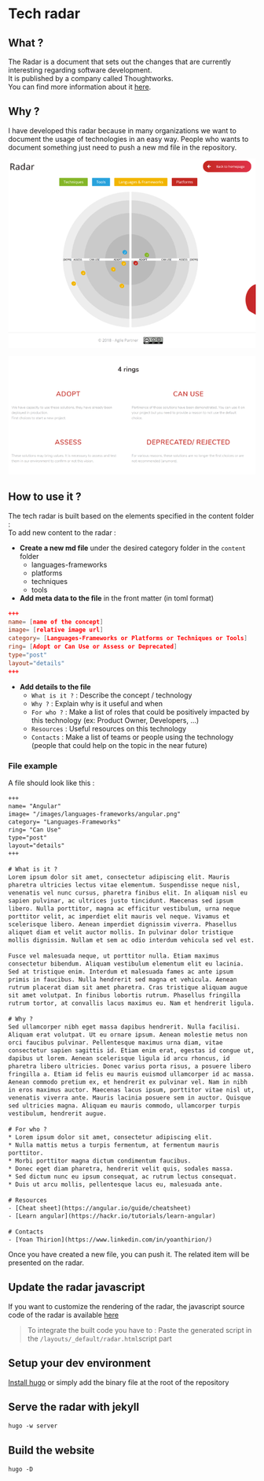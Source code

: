 # Tech radar
## What ?

The Radar is a document that sets out the changes that are currently interesting regarding software development.  
It is published by a company called Thoughtworks.  
You can find more information about it [here](https://www.thoughtworks.com/radar/faq).

## Why ?

I have developed this radar because in many organizations we want to document the usage of technologies in an easy way.
People who wants to document something just need to push a new md file in the repository.

![tech-radar](static/images/preview.png)

![tech-radar](/static/images/preview-rings.png)

## How to use it ?

The tech radar is built based on the elements specified in the content folder :  
To add new content to the radar :  
* **Create a new md file** under the desired category folder in the `content` folder
    * languages-frameworks
    * platforms
    * techniques
    * tools
* **Add meta data to the file** in the front matter (in toml format)
```toml
+++
name= [name of the concept]
image= [relative image url]
category= [Languages-Frameworks or Platforms or Techniques or Tools]
ring= [Adopt or Can Use or Assess or Deprecated]
type="post"
layout="details"
+++
```
* **Add details to the file**
    * `What is it ?` : Describe the concept / technology
    * `Why ?` : Explain why is it useful and when
    * `For who ?` : Make a list of roles that could be positively impacted by this technology (ex: Product Owner, Developers, ...)
    * `Resources` : Useful resources on this technology
    * `Contacts` : Make a list of teams or people using the technology (people that could help on the topic in the near future)

### File example
A file should look like this :
```
+++
name= "Angular"
image= "/images/languages-frameworks/angular.png"
category= "Languages-Frameworks"
ring= "Can Use"
type="post"
layout="details"
+++

# What is it ?
Lorem ipsum dolor sit amet, consectetur adipiscing elit. Mauris pharetra ultricies lectus vitae elementum. Suspendisse neque nisl, venenatis vel nunc cursus, pharetra finibus elit. In aliquam nisl eu sapien pulvinar, ac ultrices justo tincidunt. Maecenas sed ipsum libero. Nulla porttitor, magna ac efficitur vestibulum, urna neque porttitor velit, ac imperdiet elit mauris vel neque. Vivamus et scelerisque libero. Aenean imperdiet dignissim viverra. Phasellus aliquet diam et velit auctor mollis. In pulvinar dolor tristique mollis dignissim. Nullam et sem ac odio interdum vehicula sed vel est.

Fusce vel malesuada neque, ut porttitor nulla. Etiam maximus consectetur bibendum. Aliquam vestibulum elementum elit eu lacinia. Sed at tristique enim. Interdum et malesuada fames ac ante ipsum primis in faucibus. Nulla hendrerit sed magna et vehicula. Aenean rutrum placerat diam sit amet pharetra. Cras tristique aliquam augue sit amet volutpat. In finibus lobortis rutrum. Phasellus fringilla rutrum tortor, at convallis lacus maximus eu. Nam et hendrerit ligula.

# Why ?
Sed ullamcorper nibh eget massa dapibus hendrerit. Nulla facilisi. Aliquam erat volutpat. Ut eu ornare ipsum. Aenean molestie metus non orci faucibus pulvinar. Pellentesque maximus urna diam, vitae consectetur sapien sagittis id. Etiam enim erat, egestas id congue ut, dapibus ut lorem. Aenean scelerisque ligula id arcu rhoncus, id pharetra libero ultricies. Donec varius porta risus, a posuere libero fringilla a. Etiam id felis eu mauris euismod ullamcorper id ac massa. Aenean commodo pretium ex, et hendrerit ex pulvinar vel. Nam in nibh in eros maximus auctor. Maecenas lacus ipsum, porttitor vitae nisl ut, venenatis viverra ante. Mauris lacinia posuere sem in auctor. Quisque sed ultricies magna. Aliquam eu mauris commodo, ullamcorper turpis vestibulum, hendrerit augue.

# For who ?
* Lorem ipsum dolor sit amet, consectetur adipiscing elit.
* Nulla mattis metus a turpis fermentum, at fermentum mauris porttitor.
* Morbi porttitor magna dictum condimentum faucibus.
* Donec eget diam pharetra, hendrerit velit quis, sodales massa.
* Sed dictum nunc eu ipsum consequat, ac rutrum lectus consequat.
* Duis ut arcu mollis, pellentesque lacus eu, malesuada ante.

# Resources
- [Cheat sheet](https://angular.io/guide/cheatsheet)
- [Learn angular](https://hackr.io/tutorials/learn-angular)

# Contacts
- [Yoan Thirion](https://www.linkedin.com/in/yoanthirion/)
```

Once you have created a new file, you can push it.
The related item will be presented on the radar.

## Update the radar javascript
If you want to customize the rendering of the radar, the javascript source code of the radar is available [here](https://github.com/agilepartner/tech-radar-js)

> To integrate the built code you have to : 
Paste the generated script in the `/layouts/_default/radar.html`script part

## Setup your dev environment
[Install hugo](https://gohugo.io/getting-started/installing/) or simply add the binary file at the root of the repository

## Serve the radar with jekyll
```
hugo -w server
```

## Build the website
```
hugo -D
```